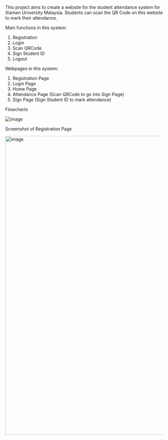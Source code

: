 This project aims to create a website for the student attendance system for Xiamen University Malaysia. Students can scan the QR Code on this website to mark their attendance.

Main functions in this system:
1. Registration
2. Login
3. Scan QRCode
4. Sign Student ID
5. Logout

Webpages in this system:
1. Registration Page
2. Login Page
3. Home Page
4. Attendance Page (Scan QRCode to go into Sign Page)
5. Sign Page (Sign Student ID to mark attendance)

Flowcharts

![image](https://github.com/lkmllemon/StudentQRAttendanceSystem/assets/76756859/d965dced-47cf-49fa-905c-b697c161cc58)

Screenshot of Registration Page

<img width="951" alt="image" src="https://github.com/lkmllemon/StudentQRAttendanceSystem/assets/76756859/e2490d1c-25fb-45b0-ab16-7121b603d70a">

